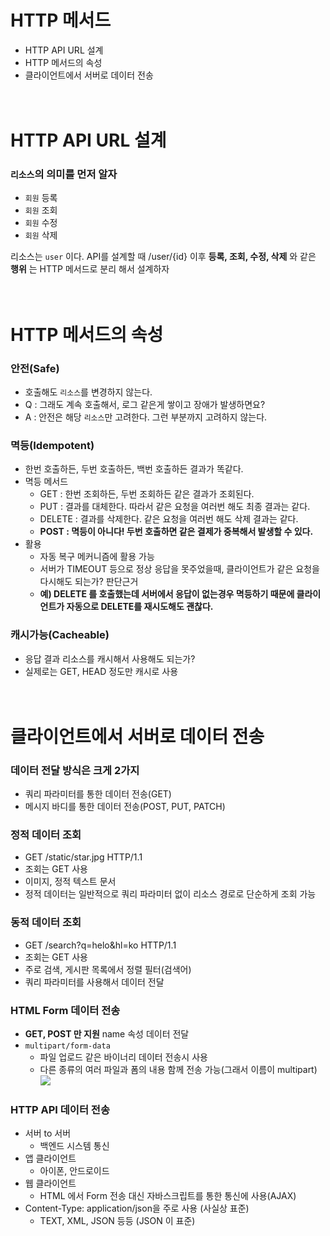# HTTP 메서드
- HTTP API URL 설계
- HTTP 메서드의 속성  
- 클라이언트에서 서버로 데이터 전송  
<br><br>
# HTTP API URL 설계
### ```리소스```의 의미를 먼저 알자
- ```회원``` 등록
- ```회원``` 조회
- ```회원``` 수정
- ```회원``` 삭제  

리소스는 ```user``` 이다. API를 설계할 때 /user/{id} 이후 __등록, 조회, 수정, 삭제__ 와 같은 __행위__ 는 HTTP 메서드로 분리 해서 설계하자  
<br><br>  
# HTTP 메서드의 속성  
### 안전(Safe)
- 호출해도 ```리소스```를 변경하지 않는다.
- Q : 그래도 계속 호출해서, 로그 같은게 쌓이고 장애가 발생하면요?
- A : 안전은 해당 ```리소스```만 고려한다. 그런 부분까지 고려하지 않는다.  
### 멱등(Idempotent)  
- 한번 호출하든, 두번 호출하든, 백번 호출하든 결과가 똑같다.
- 멱등 메서드
  - GET : 한번 조회하든, 두번 조회하든 같은 결과가 조회된다.
  - PUT : 결과를 대체한다. 따라서 같은 요청을 여러번 해도 최종 결과는 같다.
  - DELETE : 결과를 삭제한다. 같은 요청을 여러번 해도 삭제 결과는 같다.
  - __POST : 멱등이 아니다! 두번 호출하면 같은 결제가 중복해서 발생할 수 있다.__
- 활용
  - 자동 복구 메커니즘에 활용 가능
  - 서버가 TIMEOUT 등으로 정상 응답을 못주었을때, 클라이언트가 같은 요청을 다시해도 되는가? 판단근거
  - __예) DELETE 를 호출했는데 서버에서 응답이 없는경우 멱등하기 때문에 클라이언트가 자동으로 DELETE를 재시도해도 괜찮다.__  
### 캐시가능(Cacheable)  
- 응답 결과 리소스를 캐시해서 사용해도 되는가?
- 실제로는 GET, HEAD 정도만 캐시로 사용  
<br><br> 
# 클라이언트에서 서버로 데이터 전송  
### 데이터 전달 방식은 크게 2가지  
- 쿼리 파라미터를 통한 데이터 전송(GET)
- 메시지 바디를 통한 데이터 전송(POST, PUT, PATCH)  
### 정적 데이터 조회  
- GET /static/star.jpg HTTP/1.1
- 조회는 GET 사용
- 이미지, 정적 텍스트 문서
- 정적 데이터는 일반적으로 쿼리 파라미터 없이 리소스 경로로 단순하게 조회 가능  
### 동적 데이터 조회
- GET /search?q=helo&hl=ko HTTP/1.1
- 조회는 GET 사용
- 주로 검색, 게시판 목록에서 정렬 필터(검색어)
- 쿼리 파라미터를 사용해서 데이터 전달  
### HTML Form 데이터 전송
- __GET, POST 만 지원__ name 속성 데이터 전달
- ```multipart/form-data```  
  - 파일 업로드 같은 바이너리 데이터 전송시 사용
  - 다른 종류의 여러 파일과 폼의 내용 함께 전송 가능(그래서 이름이 multipart)
![](https://img1.daumcdn.net/thumb/R1280x0/?scode=mtistory2&fname=https%3A%2F%2Fk.kakaocdn.net%2Fdn%2FeCIHuD%2FbtrDnjVS4EI%2FjbbiDAeVTm4CdalRysd1kK%2Fimg.png)  
### HTTP API 데이터 전송
- 서버 to 서버
  - 백엔드 시스템 통신
- 앱 클라이언트 
  - 아이폰, 안드로이드
- 웹 클라이언트
  - HTML 에서 Form 전송 대신 자바스크립트를 통한 통신에 사용(AJAX)
- Content-Type: application/json을 주로 사용 (사실상 표준)
  - TEXT, XML, JSON 등등 (JSON 이 표준)  
<br><br>









